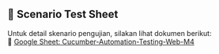 ## 🔗 Scenario Test Sheet

Untuk detail skenario pengujian, silakan lihat dokumen berikut:  
📄 [Google Sheet: Cucumber-Automation-Testing-Web-M4](https://docs.google.com/spreadsheets/d/1VPRnmzkcJQFN6YE11VDDXGMEyBa4wJZ5RheppoCOeTA/edit?usp=sharing)
